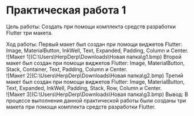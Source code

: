 # Практическая работа 1

Цель работы: Создать при помощи комплекта средств разработки Flutter три макета.

Ход работы:
Первый макет был создан при помощи виджетов Flutter: Image, MaterialButton, InkWell, Text, Expanded, Padding, Column и Center.  
![Макет 1](C:\Users\HerpDerp\Downloads\Новая папка\g1.bmp)
Второй макет был создан при помощи виджетов Flutter: Image, MaterialButton, Stack, Container, Text, Padding, Column и Center.  
![Макет 2](C:\Users\HerpDerp\Downloads\Новая папка\g2.bmp)
Третий макет был создан при помощи виджетов Flutter: Image, MaterialButton, Text, Expanded, InkWell, Padding, Stack, Row, Column и Center.  
![Макет 3](C:\Users\HerpDerp\Downloads\Новая папка\g3.bmp)
Вывод: В процессе выполнения данной практической работы были созданы три макета при помощи комплекта средств разработки Flutter.